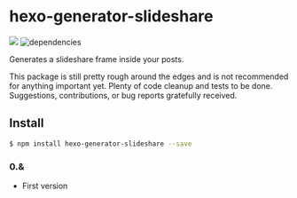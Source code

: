 # hexo-generator-slideshare

<a href="https://codeclimate.com/github/sleroy/hexo-generator-slideshare"><img src="https://codeclimate.com/github/sleroy/hexo-generator-slideshare/badges/gpa.svg" /></a>
![dependencies](https://david-dm.org/sleroy/hexo-generator-slideshare.svg)

Generates a slideshare frame inside your posts.

This package is still pretty rough around the edges and is not recommended for anything important yet. Plenty of code cleanup and tests to be done. Suggestions, contributions, or bug reports gratefully received.


## Install

``` bash
$ npm install hexo-generator-slideshare --save
```

### 0.&
- First version
